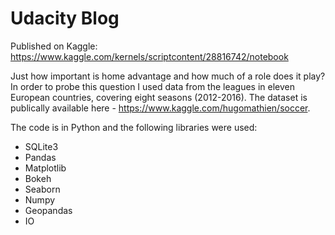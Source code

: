# Udacity Blog

Published on Kaggle: https://www.kaggle.com/kernels/scriptcontent/28816742/notebook

Just how important is home advantage and how much of a role does it play? In order to probe this question I used data from the leagues in eleven European countries, covering eight seasons (2012-2016). The dataset is publically available here - https://www.kaggle.com/hugomathien/soccer.

The code is in Python and the following libraries were used:

- SQLite3
- Pandas
- Matplotlib
- Bokeh
- Seaborn
- Numpy
- Geopandas
- IO
